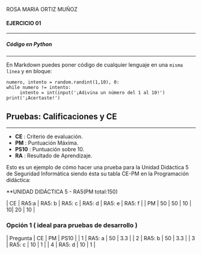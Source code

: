 ROSA MARIA ORTIZ MUÑOZ

#### EJERCICIO 01
---
##### Código en Python
---

En Markdown puedes poner código de cualquier lenguaje en una `misma línea` y en bloque:

```import random
numero, intento = random.randint(1,10), 0:
while numero != intento:
     intento = int(input('¡Adivina un número del 1 al 10!')
print('¡Acertaste!')     
```

## **Pruebas: Calificaciones y CE**
---
* **CE** : Criterio de evaluación.
* **PM** : Puntuación Máxima.
* **PS10** : Puntuación sobre 10.
* **RA** : Resultado de Aprendizaje.

Esto es un ejemplo de cómo hacer una prueba para la Unidad Didáctica 5 de Seguridad Informática siendo ésta su tabla CE-PM en la Programación didáctica:

**UNIDAD DIDÁCTICA 5 - RA5(PM total:150)

| CE | RA5:a | RA5: b | RA5: c | RA5: d | RA5: e | RA5: f |
| PM | 50 | 50 | 10 | 10| 20 | 10 |

### Opción 1 ( ideal para pruebas de desarrollo )

| Pregunta | CE | PM | PS10 |
| 1 | RA5: a | 50 | 3.3 |
| 2 | RA5: b | 50 | 3.3 |
| 3 | RA5: c | 10 | 1 |
| 4 | RA5: d | 10 | 1 |
